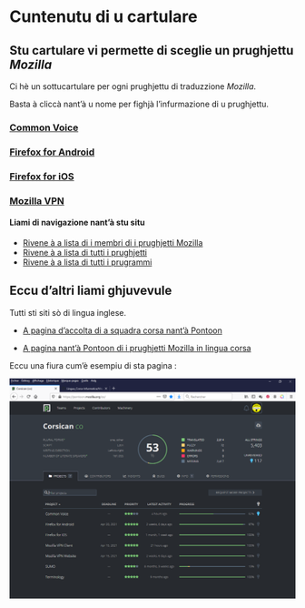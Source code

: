 # Cuntenutu di u cartulare

## Stu cartulare vi permette di sceglie un prughjettu _Mozilla_
Ci hè un sottucartulare per ogni prughjettu di traduzzione _Mozilla_.  
  
Basta à cliccà nant’à u nome per fighjà l’infurmazione di u prughjettu.

### [Common Voice](Common%20Voice#readme)

### [Firefox for Android](Firefox%20for%20Android#readme)

### [Firefox for iOS](Firefox%20for%20iOS#readme)

### [Mozilla VPN](Mozilla%20VPN#readme)

#### Liami di navigazione nant’à stu situ
- [Rivene à a lista di i membri di i prughjetti Mozilla](./)
- [Rivene à a lista di tutti i prughjetti](../)
- [Rivene à a lista di tutti i prugrammi](../../../../#readme)

## Eccu d’altri liami ghjuvevule
Tutti sti siti sò di lingua inglese.

- [A pagina d’accolta di a squadra corsa nant’à Pontoon](https://pontoon.mozilla.org/co/info/)

- [A pagina nant’à Pontoon di i prughjetti Mozilla in lingua corsa](https://pontoon.mozilla.org/co/)

Eccu una fiura cum’è esempiu di sta pagina :  

<img src = "Fiure/Pontoon%20-%20Prughjetti%20Mozilla%20in%20lingua%20corsa.png">
